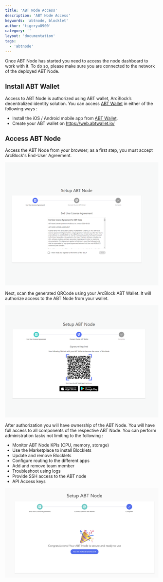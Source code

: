 ```yaml
---
title: 'ABT Node Access'
description: 'ABT Node Access'
keywords: 'abtnode, blocklet'
author: 'tigeryu8900'
category: ''
layout: 'documentation'
tags:
  - 'abtnode'
---
```



Once ABT Node has started you need to access the node dashboard to work with it. To do so, please make sure you are connected to the network of the deployed ABT Node.

## Install ABT Wallet

Access to ABT Node is authorized using ABT wallet, ArcBlock’s decentralized identity solution. You can access [ABT Wallet](https://abtwallet.io) in either of the following ways :
- Install the iOS / Android mobile app from [ABT Wallet](https://abtwallet.io).
- Create your ABT wallet on https://web.abtwallet.io/  

## Access ABT Node

Access the ABT Node from your browser; as a first step, you must accept ArcBlock's End-User Agreement.  

![setup-abt-node](./images/setup-abt-node.png)

Next, scan the generated QRCode using your ArcBlock ABT Wallet. It will authorize access to the ABT Node from your wallet.

![scan-abt-node](./images/scan-abt-node.png)

After authorization you will have ownership of the ABT Node. You will have full access to all components of the respective ABT Node. You can perform administration tasks not limiting to the following :
- Monitor ABT Node KPIs (CPU, memory, storage)
- Use the Marketplace to install Blocklets
- Update and remove Blocklets
- Configure routing to the different apps
- Add and remove team member
- Troubleshoot using logs
- Provide SSH access to the ABT node
- API Access keys

![ready-to-use](./images/ready-to-use.png)
